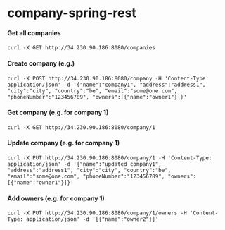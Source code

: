 # company-spring-rest

#### Get all companies
~~~~
curl -X GET http://34.230.90.186:8080/companies
~~~~

#### Create company (e.g.)
~~~~
curl -X POST http://34.230.90.186:8080/company -H 'Content-Type: application/json' -d '{"name":"company1", "address":"address1", "city":"city", "country":"be", "email":"some@one.com", "phoneNumber":"123456789", "owners":[{"name":"owner1"}]}'
~~~~

#### Get company (e.g. for company 1)
~~~~
curl -X GET http://34.230.90.186:8080/company/1
~~~~

#### Update company (e.g. for company 1)
~~~~
curl -X PUT http://34.230.90.186:8080/company/1 -H 'Content-Type: application/json' -d '{"name":"updated company1", "address":"address1", "city":"city", "country":"be", "email":"some@one.com", "phoneNumber":"123456789", "owners":[{"name":"owner1"}]}'
~~~~

#### Add owners (e.g. for company 1) 
~~~~
curl -X PUT http://34.230.90.186:8080/company/1/owners -H 'Content-Type: application/json' -d '[{"name":"owner2"}]'
~~~~

